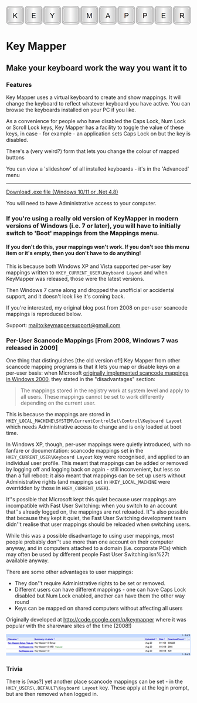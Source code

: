 ![header](kmheader800w.png)

# Key Mapper

## Make your keyboard work the way you want it to

### Features

Key Mapper uses a virtual keyboard to create and show mappings. It will change the keyboard to reflect whatever keyboard you have active. You can browse the keyboards installed on your PC if you like.

As a convenience for people who have disabled the Caps Lock, Num Lock or Scroll Lock keys, Key Mapper has a facility to toggle the value of these keys, in case - for example - an application sets Caps Lock on but the key is disabled.

There's a (very weird?) form that lets you change the colour of mapped buttons

You can view a 'slideshow' of all installed keyboards - it's in the 'Advanced' menu 

* * *

[Download .exe file (Windows 10/11 or .Net 4.8)](https://github.com/stuartd/keymapper/releases/download/keymapper/KeyMapper.exe)

You will need to have Administrative access to your computer.

### **If you're using a really old version of KeyMapper in modern versions of Windows (i.e. 7 or later), you will have to initially switch to 'Boot' mappings from the Mappings menu.**

#### **If you don't do this, your mappings won't work. If you don't see this menu item or it's empty, then you don't have to do anything!**

This is because both Windows XP and Vista supported per-user key mappings written to `HKEY_CURRENT_USER\Keyboard Layout` and when KeyMapper was released, those were the latest versions.

Then Windows 7 came along and dropped the unofficial or accidental support, and it doesn't look like it's coming back.

If you're interested, my original blog post from 2008 on per-user scancode mappings is reproduced below.

Support: [mailto:keymappersupport@gmail.com](mailto:keymappersupport@gmail.com)

### Per-User Scancode Mappings [From 2008, Windows 7 was released in 2009]

One thing that distinguishes [the old version of!] Key Mapper from other scancode mapping programs is that it lets you map or disable keys on a per-user basis: when Microsoft [originally implemented scancode mappings in Windows 2000](http://www.microsoft.com/whdc/archive/w2kscan-map.mspx), they stated in the "disadvantages" section:

> The mappings stored in the registry work at system level and apply to all users. These mappings cannot be set to work differently depending on the current user.

This is because the mappings are stored in `HKEY_LOCAL_MACHINE\SYSTEM\CurrentControlSet\Control\Keyboard Layout` which needs Administrative access to change and is only loaded at boot time.

In Windows XP, though, per-user mappings were quietly introduced, with no fanfare or documentation: scancode mappings set in the `HKEY_CURRENT_USER\Keyboard Layout` key were recognised, and applied to an individual user profile. This meant that mappings can be added or removed by logging off and logging back on again - still inconvenient, but less so than a full reboot: it also meant that mappings can be set up users without Administrative rights (and mappings set in `HKEY_LOCAL_MACHINE` were overridden by those in `HKEY_CURRENT_USER`).

It''s possible that Microsoft kept this quiet because user mappings are incompatible with Fast User Switching: when you switch to an account that''s already logged on, the mappings are not reloaded. It''s also possible that because they kept it quiet, the Fast User Switching development team didn''t realise that user mappings should be reloaded when switching users.

While this was a possible disadvantage to using user mappings, most people probably don''t use more than one account on their computer anyway, and in computers attached to a domain (i.e. corporate PCs) which may often be used by different people Fast User Switching isn%27t available anyway.

There are some other advantages to user mappings:

*   They don''t require Administrative rights to be set or removed.
*   Different users can have different mappings - one can have Caps Lock disabled but Num Lock enabled, another can have them the other way round
*   Keys can be mapped on shared computers without affecting all users

Originally developed at http://code.google.com/p/keymapper where it was popular with the shareware sites of the time (2008!)

![numbers](km_numbers_2008.png)

### Trivia
There is [was?] yet another place scancode mappings can be set - in the `HKEY_USERS\.DEFAULT\Keyboard Layout` key. These apply at the login prompt, but are then removed when logged in.
